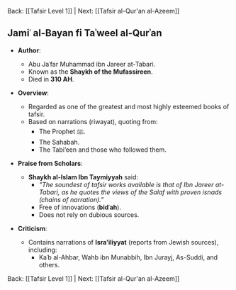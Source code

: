 Back: [[Tafsir Level 1]] | Next: [[Tafsir al-Qur'an al-Azeem]]

## **Jamiʿ al-Bayan fi Taʾweel al-Qurʾan**

- **Author**:  
  - Abu Jaʿfar Muhammad ibn Jareer at-Tabari.  
  - Known as the **Shaykh of the Mufassireen**.  
  - Died in **310 AH**.

- **Overview**:  
  - Regarded as one of the greatest and most highly esteemed books of tafsir.  
  - Based on narrations (riwayat), quoting from:  
    - The Prophet ﷺ.  
    - The Sahabah.  
    - The Tabi’een and those who followed them.  

- **Praise from Scholars**:  
  - **Shaykh al-Islam Ibn Taymiyyah** said:  
    - *"The soundest of tafsir works available is that of Ibn Jareer at-Tabari, as he quotes the views of the Salaf with proven isnads (chains of narration)."*  
    - Free of innovations (**bidʿah**).  
    - Does not rely on dubious sources.  

- **Criticism**:  
  - Contains narrations of **Isra’iliyyat** (reports from Jewish sources), including:  
    - Kaʿb al-Ahbar, Wahb ibn Munabbih, Ibn Jurayj, As-Suddi, and others.  

Back: [[Tafsir Level 1]] | Next: [[Tafsir al-Qur'an al-Azeem]]